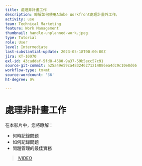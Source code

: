 ```yaml
---
title: 處理非計畫工作
description: 瞭解如何使用Adobe Workfront處理計畫外工作。
activity: use
team: Technical Marketing
feature: Work Management
thumbnail: handle-unplanned-work.jpeg
type: Tutorial
role: User
level: Intermediate
last-substantial-update: 2023-05-18T00:00:00Z
jira: KT-10070
exl-id: 43caddaf-5fd8-4580-9a37-59b5ecc57c91
source-git-commit: a25a49e59ca483246271214886ea4dc9c10e8d66
workflow-type: tm+mt
source-wordcount: '36'
ht-degree: 0%

---
```


# 處理非計畫工作

在本影片中，您將瞭解：

* 何時記錄問題
* 如何記錄問題
* 問題管理的最佳實務

>[!VIDEO](https://video.tv.adobe.com/v/3419488/?quality=12&learn=on)
